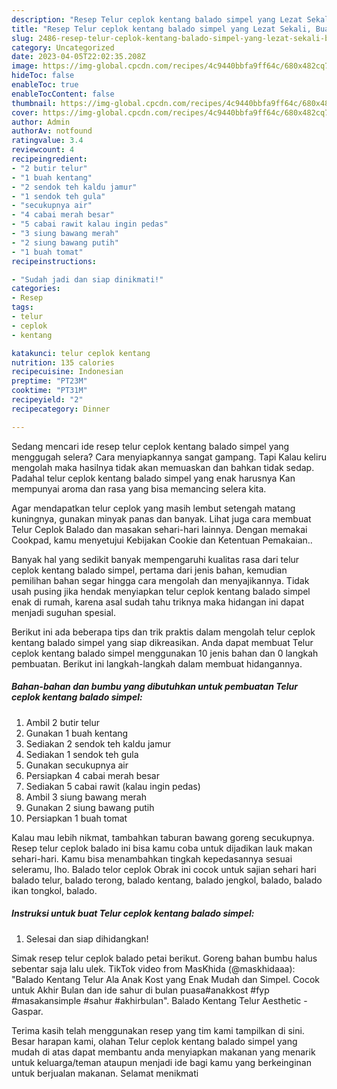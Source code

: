 ```yaml
---
description: "Resep Telur ceplok kentang balado simpel yang Lezat Sekali, Buat Buka Puasa Sempurna"
title: "Resep Telur ceplok kentang balado simpel yang Lezat Sekali, Buat Buka Puasa Sempurna"
slug: 2486-resep-telur-ceplok-kentang-balado-simpel-yang-lezat-sekali-buat-buka-puasa-sempurna
category: Uncategorized
date: 2023-04-05T22:02:35.208Z
image: https://img-global.cpcdn.com/recipes/4c9440bbfa9ff64c/680x482cq70/telur-ceplok-kentang-balado-simpel-foto-resep-utama.jpg
hideToc: false
enableToc: true
enableTocContent: false
thumbnail: https://img-global.cpcdn.com/recipes/4c9440bbfa9ff64c/680x482cq70/telur-ceplok-kentang-balado-simpel-foto-resep-utama.jpg
cover: https://img-global.cpcdn.com/recipes/4c9440bbfa9ff64c/680x482cq70/telur-ceplok-kentang-balado-simpel-foto-resep-utama.jpg
author: Admin
authorAv: notfound
ratingvalue: 3.4
reviewcount: 4
recipeingredient:
- "2 butir telur"
- "1 buah kentang"
- "2 sendok teh kaldu jamur"
- "1 sendok teh gula"
- "secukupnya air"
- "4 cabai merah besar"
- "5 cabai rawit kalau ingin pedas"
- "3 siung bawang merah"
- "2 siung bawang putih"
- "1 buah tomat"
recipeinstructions:

- "Sudah jadi dan siap dinikmati!"
categories:
- Resep
tags:
- telur
- ceplok
- kentang

katakunci: telur ceplok kentang 
nutrition: 135 calories
recipecuisine: Indonesian
preptime: "PT23M"
cooktime: "PT31M"
recipeyield: "2"
recipecategory: Dinner

---
```



Sedang mencari ide resep telur ceplok kentang balado simpel yang menggugah selera? Cara menyiapkannya sangat gampang. Tapi Kalau keliru mengolah maka hasilnya tidak akan memuaskan dan bahkan tidak sedap. Padahal telur ceplok kentang balado simpel yang enak harusnya Kan mempunyai aroma dan rasa yang bisa memancing selera kita.


Agar mendapatkan telur ceplok yang masih lembut setengah matang kuningnya, gunakan minyak panas dan banyak. Lihat juga cara membuat Telur Ceplok Balado dan masakan sehari-hari lainnya. Dengan memakai Cookpad, kamu menyetujui Kebijakan Cookie dan Ketentuan Pemakaian..

Banyak hal yang sedikit banyak mempengaruhi kualitas rasa dari telur ceplok kentang balado simpel, pertama dari jenis bahan, kemudian pemilihan bahan segar hingga cara mengolah dan menyajikannya. Tidak usah pusing jika hendak menyiapkan telur ceplok kentang balado simpel enak di rumah, karena asal sudah tahu triknya maka hidangan ini dapat menjadi suguhan spesial.


Berikut ini ada beberapa tips dan trik praktis dalam mengolah telur ceplok kentang balado simpel yang siap dikreasikan. Anda dapat membuat Telur ceplok kentang balado simpel menggunakan 10 jenis bahan dan 0 langkah pembuatan. Berikut ini langkah-langkah dalam membuat hidangannya.

<!--inarticleads1-->

##### Bahan-bahan dan bumbu yang dibutuhkan untuk pembuatan Telur ceplok kentang balado simpel:

1. Ambil 2 butir telur
1. Gunakan 1 buah kentang
1. Sediakan 2 sendok teh kaldu jamur
1. Sediakan 1 sendok teh gula
1. Gunakan secukupnya air
1. Persiapkan 4 cabai merah besar
1. Sediakan 5 cabai rawit (kalau ingin pedas)
1. Ambil 3 siung bawang merah
1. Gunakan 2 siung bawang putih
1. Persiapkan 1 buah tomat


Kalau mau lebih nikmat, tambahkan taburan bawang goreng secukupnya. Resep telur ceplok balado ini bisa kamu coba untuk dijadikan lauk makan sehari-hari. Kamu bisa menambahkan tingkah kepedasannya sesuai seleramu, lho. Balado telor ceplok Obrak ini cocok untuk sajian sehari hari balado telur, balado terong, balado kentang, balado jengkol, balado, balado ikan tongkol, balado. 

<!--inarticleads2-->

##### Instruksi untuk buat Telur ceplok kentang balado simpel:


1. Selesai dan siap dihidangkan!

Simak resep telur ceplok balado petai berikut. Goreng bahan bumbu halus sebentar saja lalu ulek. TikTok video from MasKhida (@maskhidaaa): &#34;Balado Kentang Telur Ala Anak Kost yang Enak Mudah dan Simpel. Cocok untuk Akhir Bulan dan ide sahur di bulan puasa#anakkost #fyp #masakansimple #sahur #akhirbulan&#34;. Balado Kentang Telur Aesthetic - Gaspar. 

Terima kasih telah menggunakan resep yang tim kami tampilkan di sini. Besar harapan kami, olahan Telur ceplok kentang balado simpel yang mudah di atas dapat membantu anda menyiapkan makanan yang menarik untuk keluarga/teman ataupun menjadi ide bagi kamu yang berkeinginan untuk berjualan makanan. Selamat menikmati
